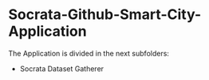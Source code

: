 # Socrata-Github-Smart-City-Application
The Application is divided in the next subfolders:
- Socrata Dataset Gatherer
